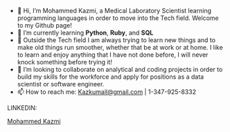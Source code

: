 - 👋 Hi, I’m Mohammed Kazmi, a Medical Laboratory Scientist learning programming languages in order to move into the Tech field. Welcome to my Github page!
- 🌱 I’m currently learning **Python**, **Ruby**, and **SQL**
- 🎯 Outside the Tech field I am always trying to learn new things and to make old things run smoother, whether that be at work or at home. I like to learn and enjoy anything that I have not done before, I will never knock something before trying it! 
- 💞️ I’m looking to collaborate on analytical and coding projects in order to build my skills for the workforce and apply for positions as a data scientist or software engineer.
- 📫 How to reach me: Kazkumail@gmail.com | 1-347-925-8332

LINKEDIN: <div class="badge-base LI-profile-badge" data-locale="en_US" data-size="medium" data-theme="light" data-type="VERTICAL" data-vanity="mohammed-kazmi-709589101" data-version="v1"><a class="badge-base__link LI-simple-link" href="https://www.linkedin.com/in/mohammed-kazmi-709589101?trk=profile-badge">Mohammed Kazmi</a></div>
              

<!---
kazkumail/kazkumail is a ✨ special ✨ repository because its `README.md` (this file) appears on your GitHub profile.
You can click the Preview link to take a look at your changes.
--->
